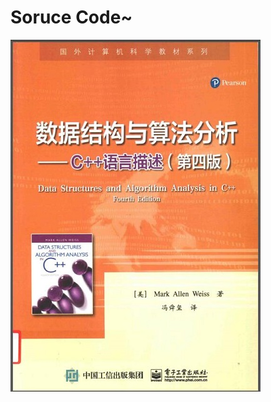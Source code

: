 # Soruce Code~
![Alt text](https://github.com/Hadeskang/Data-Structures-in-C-/blob/master/jpg/DataStructure.jpg?raw=true)
